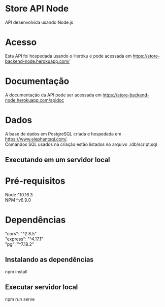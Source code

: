 # Store API Node
API desenvolvida usando Node.js

# Acesso
Esta API foi hospedada usando o Heroku e pode acessada em https://store-backend-node.herokuapp.com/

# Documentação
A documentação da API pode ser acessada em https://store-backend-node.herokuapp.com/apidoc

# Dados
A base de dados em PostgreSQL criada e hospedada em https://www.elephantsql.com/.  
Comandos SQL usados na criação estão listados no arquivo ./db/script.sql

## Executando em um servidor local
# Pré-requisitos
Node ^10.16.3  
NPM ^v6.9.0

# Dependências
"cors": "^2.8.5"  
"express": "^4.17.1"  
"pg": "^7.18.2"

## Instalando as dependências
npm install

## Executar servidor local
npm run serve
